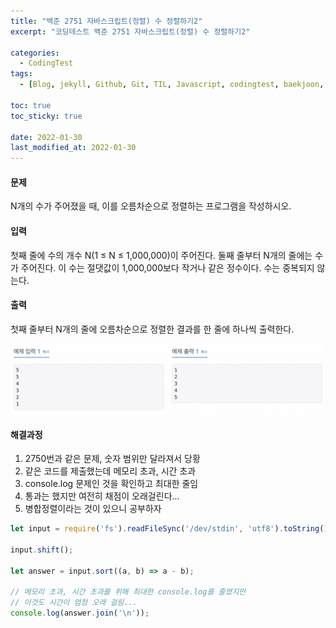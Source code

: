 ```yaml
---
title: "백준 2751 자바스크립트(정렬) 수 정렬하기2"
excerpt: "코딩테스트 백준 2751 자바스크립트(정렬) 수 정렬하기2"

categories:
  - CodingTest
tags:
  - [Blog, jekyll, Github, Git, TIL, Javascript, codingtest, baekjoon, baekjoon 2750, Node.js, 백준, 노드, 코딩테스트, 백준 2751 자바스크립트, 백준 2751 javascript ]

toc: true
toc_sticky: true
 
date: 2022-01-30
last_modified_at: 2022-01-30
---
```

#### 문제
N개의 수가 주어졌을 때, 이를 오름차순으로 정렬하는 프로그램을 작성하시오.

#### 입력
첫째 줄에 수의 개수 N(1 ≤ N ≤ 1,000,000)이 주어진다. 둘째 줄부터 N개의 줄에는 수가 주어진다. 이 수는 절댓값이 1,000,000보다 작거나 같은 정수이다. 수는 중복되지 않는다.

#### 출력
첫째 줄부터 N개의 줄에 오름차순으로 정렬한 결과를 한 줄에 하나씩 출력한다.

![1427](/assets/images/2751.png)

#### 해결과정
1. 2750번과 같은 문제, 숫자 범위만 달라져서 당황
2. 같은 코드를 제출했는데 메모리 초과, 시간 초과
3. console.log 문제인 것을 확인하고 최대한 줄임
4. 통과는 했지만 여전히 채점이 오래걸린다...
5. 병합정렬이라는 것이 있으니 공부하자

```javascript
let input = require('fs').readFileSync('/dev/stdin', 'utf8').toString().trim().split('\n');

input.shift();

let answer = input.sort((a, b) => a - b);

// 메모리 초과, 시간 초과를 위해 최대한 console.log를 줄였지만
// 이것도 시간이 엄청 오래 걸림...
console.log(answer.join('\n'));
```
